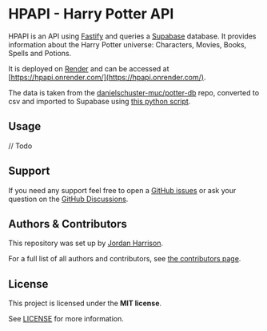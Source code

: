 # HPAPI - Harry Potter API

HPAPI is an API using [Fastify](https://www.fastify.io/) and queries a [Supabase](https://supabase.com/) database. It provides information about the Harry Potter universe: Characters, Movies, Books, Spells and Potions.

It is deployed on [Render](https://render.com/) and can be accessed at [https://hpapi.onrender.com/](https://hpapi.onrender.com/).

The data is taken from the [danielschuster-muc/potter-db](https://github.com/danielschuster-muc/potter-db) repo, converted to csv and imported to Supabase using [this python script](https://gist.github.com/jouwdan/4abd3ba46993a73b5bac14a6a54dfa6f).

## Usage

// Todo

## Support

If you need any support feel free to open a [GitHub issues](#) or ask your question on the [GitHub Discussions](#).

## Authors & Contributors

This repository was set up by [Jordan Harrison](https://github.com/jouwdan).

For a full list of all authors and contributors, see [the contributors page](https://github.com/danielschuster-muc/potter-db/contributors).

## License

This project is licensed under the **MIT license**.

See [LICENSE](LICENSE) for more information.